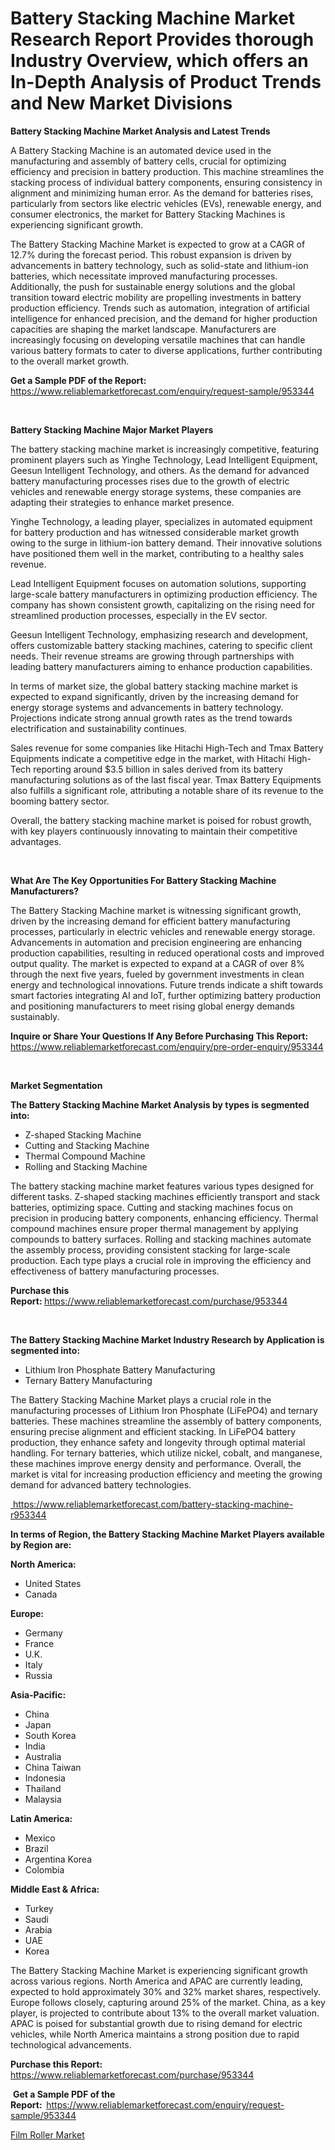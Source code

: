 <p><h1>Battery Stacking Machine Market Research Report Provides thorough Industry Overview, which offers an In-Depth Analysis of Product Trends and New Market Divisions</h1></p><p><strong>Battery Stacking Machine Market Analysis and Latest Trends</strong></p>
<p><p>A Battery Stacking Machine is an automated device used in the manufacturing and assembly of battery cells, crucial for optimizing efficiency and precision in battery production. This machine streamlines the stacking process of individual battery components, ensuring consistency in alignment and minimizing human error. As the demand for batteries rises, particularly from sectors like electric vehicles (EVs), renewable energy, and consumer electronics, the market for Battery Stacking Machines is experiencing significant growth.</p><p>The Battery Stacking Machine Market is expected to grow at a CAGR of 12.7% during the forecast period. This robust expansion is driven by advancements in battery technology, such as solid-state and lithium-ion batteries, which necessitate improved manufacturing processes. Additionally, the push for sustainable energy solutions and the global transition toward electric mobility are propelling investments in battery production efficiency. Trends such as automation, integration of artificial intelligence for enhanced precision, and the demand for higher production capacities are shaping the market landscape. Manufacturers are increasingly focusing on developing versatile machines that can handle various battery formats to cater to diverse applications, further contributing to the overall market growth.</p></p>
<p><strong>Get a Sample PDF of the Report:&nbsp;</strong> <a href="https://www.reliablemarketforecast.com/enquiry/request-sample/953344?utm_campaign=2602&utm_medium=2&utm_source=Github&utm_content=ia&utm_term=22022025&utm_id=battery-stacking-machine">https://www.reliablemarketforecast.com/enquiry/request-sample/953344</a></p>
<p>&nbsp;</p>
<p><strong>Battery Stacking Machine Major Market Players</strong></p>
<p><p>The battery stacking machine market is increasingly competitive, featuring prominent players such as Yinghe Technology, Lead Intelligent Equipment, Geesun Intelligent Technology, and others. As the demand for advanced battery manufacturing processes rises due to the growth of electric vehicles and renewable energy storage systems, these companies are adapting their strategies to enhance market presence.</p><p>Yinghe Technology, a leading player, specializes in automated equipment for battery production and has witnessed considerable market growth owing to the surge in lithium-ion battery demand. Their innovative solutions have positioned them well in the market, contributing to a healthy sales revenue.</p><p>Lead Intelligent Equipment focuses on automation solutions, supporting large-scale battery manufacturers in optimizing production efficiency. The company has shown consistent growth, capitalizing on the rising need for streamlined production processes, especially in the EV sector.</p><p>Geesun Intelligent Technology, emphasizing research and development, offers customizable battery stacking machines, catering to specific client needs. Their revenue streams are growing through partnerships with leading battery manufacturers aiming to enhance production capabilities.</p><p>In terms of market size, the global battery stacking machine market is expected to expand significantly, driven by the increasing demand for energy storage systems and advancements in battery technology. Projections indicate strong annual growth rates as the trend towards electrification and sustainability continues.</p><p>Sales revenue for some companies like Hitachi High-Tech and Tmax Battery Equipments indicate a competitive edge in the market, with Hitachi High-Tech reporting around $3.5 billion in sales derived from its battery manufacturing solutions as of the last fiscal year. Tmax Battery Equipments also fulfills a significant role, attributing a notable share of its revenue to the booming battery sector.</p><p>Overall, the battery stacking machine market is poised for robust growth, with key players continuously innovating to maintain their competitive advantages.</p></p>
<p>&nbsp;</p>
<p><strong>What Are The Key Opportunities For Battery Stacking Machine Manufacturers?</strong></p>
<p><p>The Battery Stacking Machine market is witnessing significant growth, driven by the increasing demand for efficient battery manufacturing processes, particularly in electric vehicles and renewable energy storage. Advancements in automation and precision engineering are enhancing production capabilities, resulting in reduced operational costs and improved output quality. The market is expected to expand at a CAGR of over 8% through the next five years, fueled by government investments in clean energy and technological innovations. Future trends indicate a shift towards smart factories integrating AI and IoT, further optimizing battery production and positioning manufacturers to meet rising global energy demands sustainably.</p></p>
<p><strong>Inquire or Share Your Questions If Any Before Purchasing This Report:</strong> <a href="https://www.reliablemarketforecast.com/enquiry/pre-order-enquiry/953344?utm_campaign=2602&utm_medium=2&utm_source=Github&utm_content=ia&utm_term=22022025&utm_id=battery-stacking-machine">https://www.reliablemarketforecast.com/enquiry/pre-order-enquiry/953344</a></p>
<p>&nbsp;</p>
<p><strong>Market Segmentation</strong></p>
<p><strong>The Battery Stacking Machine Market Analysis by types is segmented into:</strong></p>
<p><ul><li>Z-shaped Stacking Machine</li><li>Cutting and Stacking Machine</li><li>Thermal Compound Machine</li><li>Rolling and Stacking Machine</li></ul></p>
<p><p>The battery stacking machine market features various types designed for different tasks. Z-shaped stacking machines efficiently transport and stack batteries, optimizing space. Cutting and stacking machines focus on precision in producing battery components, enhancing efficiency. Thermal compound machines ensure proper thermal management by applying compounds to battery surfaces. Rolling and stacking machines automate the assembly process, providing consistent stacking for large-scale production. Each type plays a crucial role in improving the efficiency and effectiveness of battery manufacturing processes.</p></p>
<p><strong>Purchase this Report:&nbsp;</strong><a href="https://www.reliablemarketforecast.com/purchase/953344?utm_campaign=2602&utm_medium=2&utm_source=Github&utm_content=ia&utm_term=22022025&utm_id=battery-stacking-machine">https://www.reliablemarketforecast.com/purchase/953344</a></p>
<p>&nbsp;</p>
<p><strong>The Battery Stacking Machine Market Industry Research by Application is segmented into:</strong></p>
<p><ul><li>Lithium Iron Phosphate Battery Manufacturing</li><li>Ternary Battery Manufacturing</li></ul></p>
<p><p>The Battery Stacking Machine Market plays a crucial role in the manufacturing processes of Lithium Iron Phosphate (LiFePO4) and ternary batteries. These machines streamline the assembly of battery components, ensuring precise alignment and efficient stacking. In LiFePO4 battery production, they enhance safety and longevity through optimal material handling. For ternary batteries, which utilize nickel, cobalt, and manganese, these machines improve energy density and performance. Overall, the market is vital for increasing production efficiency and meeting the growing demand for advanced battery technologies.</p></p>
<p><a href="https://www.reliablemarketforecast.com/battery-stacking-machine-r953344?utm_campaign=2602&utm_medium=2&utm_source=Github&utm_content=ia&utm_term=22022025&utm_id=battery-stacking-machine">&nbsp;https://www.reliablemarketforecast.com/battery-stacking-machine-r953344</a></p>
<p><strong>In terms of Region, the Battery Stacking Machine Market Players available by Region are:</strong></p>
<p>
    <p> <strong> North America: </strong>
        <ul>
            <li>United States</li>
            <li>Canada</li>
        </ul>
        </p> 
    <p> <strong> Europe: </strong>
        <ul>
            <li>Germany</li>
            <li>France</li>
            <li>U.K.</li>
            <li>Italy</li>
            <li>Russia</li>
        </ul>
        </p> 
    <p> <strong> Asia-Pacific: </strong>
        <ul>
            <li>China</li>
            <li>Japan</li>
            <li>South Korea</li>
            <li>India</li>
            <li>Australia</li>
            <li>China Taiwan</li>
            <li>Indonesia</li>
            <li>Thailand</li>
            <li>Malaysia</li>
        </ul>
        </p> 
    <p> <strong> Latin America: </strong>
        <ul>
            <li>Mexico</li>
            <li>Brazil</li>
            <li>Argentina Korea</li>
            <li>Colombia</li>
        </ul>
        </p> 
    <p> <strong> Middle East & Africa: </strong>
        <ul>
            <li>Turkey</li>
            <li>Saudi</li>
            <li>Arabia</li>
            <li>UAE</li>
            <li>Korea</li>
        </ul>
    </p>
    </p>
<p><p>The Battery Stacking Machine Market is experiencing significant growth across various regions. North America and APAC are currently leading, expected to hold approximately 30% and 32% market shares, respectively. Europe follows closely, capturing around 25% of the market. China, as a key player, is projected to contribute about 13% to the overall market valuation. APAC is poised for substantial growth due to rising demand for electric vehicles, while North America maintains a strong position due to rapid technological advancements.</p></p>
<p><strong>Purchase this Report: </strong><a href="https://www.reliablemarketforecast.com/purchase/953344?utm_campaign=2602&utm_medium=2&utm_source=Github&utm_content=ia&utm_term=22022025&utm_id=battery-stacking-machine">https://www.reliablemarketforecast.com/purchase/953344</a></p>
<p>&nbsp;<strong>Get a Sample PDF of the Report:&nbsp;&nbsp;</strong><a href="https://www.reliablemarketforecast.com/enquiry/request-sample/953344?utm_campaign=2602&utm_medium=2&utm_source=Github&utm_content=ia&utm_term=22022025&utm_id=battery-stacking-machine">https://www.reliablemarketforecast.com/enquiry/request-sample/953344</a></p>
<p><strong></strong></p>
<p><p><a href="https://github.com/dbichayison/Market-Research-Report-List-1/blob/main/film-roller-market.md?utm_campaign=2602&utm_medium=2&utm_source=Github&utm_content=ia&utm_term=22022025&utm_id=battery-stacking-machine">Film Roller Market</a></p></p>